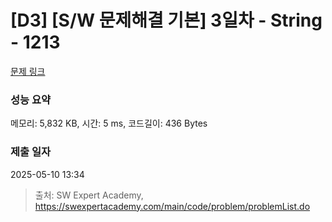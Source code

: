 # [D3] [S/W 문제해결 기본] 3일차 - String - 1213 

[문제 링크](https://swexpertacademy.com/main/code/problem/problemDetail.do?contestProbId=AV14P0c6AAUCFAYi) 

### 성능 요약

메모리: 5,832 KB, 시간: 5 ms, 코드길이: 436 Bytes

### 제출 일자

2025-05-10 13:34



> 출처: SW Expert Academy, https://swexpertacademy.com/main/code/problem/problemList.do